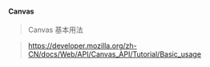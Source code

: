 #### Canvas

>Canvas 基本用法

>https://developer.mozilla.org/zh-CN/docs/Web/API/Canvas_API/Tutorial/Basic_usage
